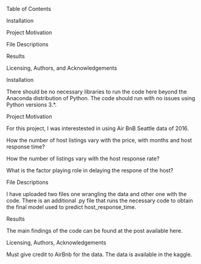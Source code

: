 Table of Contents

Installation

Project Motivation

File Descriptions

Results

Licensing, Authors, and Acknowledgements

Installation

There should be no necessary libraries to run the code here beyond the Anaconda distribution of Python. The code should run with no issues using Python versions 3.*.

Project Motivation

For this project, I was interestested in using Air BnB Seattle data of 2016.

How the number of host listings vary with the price, with  months and host response time?

How the number of listings vary with the host response rate?

What is the factor playing role in delaying the respone of the host?


File Descriptions

I have uploaded two files one wrangling the data and other one with the code.
There is an additional .py file that runs the necessary code to obtain the final model used to predict host_response_time.

Results

The main findings of the code can be found at the post available here.

Licensing, Authors, Acknowledgements

Must give credit to AirBnb for the data. The data is available in the kaggle. 
